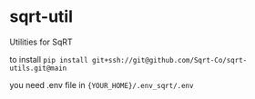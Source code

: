 # sqrt-util
Utilities for SqRT

to install
`pip install git+ssh://git@github.com/Sqrt-Co/sqrt-utils.git@main`

you need .env file in `{YOUR_HOME}/.env_sqrt/.env`
